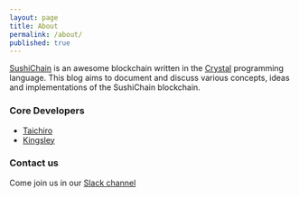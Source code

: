 ```yaml
---
layout: page
title: About
permalink: /about/
published: true
---
```


[SushiChain](https://github.com/sushichain) is an awesome blockchain written in the [Crystal](https://crystal-lang.org/) programming language. This blog aims to document and discuss various concepts, ideas and implementations of the SushiChain blockchain.

### Core Developers

* [Taichiro](https://github.com/tbrand)
* [Kingsley](https://github.com/kingsleyh)

### Contact us

Come join us in our [Slack channel](https://goo.gl/MnBKcy)
